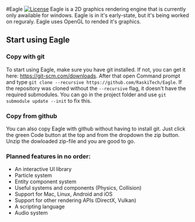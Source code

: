 #Eagle [![License](https://img.shields.io/github/license/RaskiTech/Eagle.svg)](https://github.com/RaskiTech/Eagle/blob/master/LICENSE)
Eagle is a 2D graphics rendering engine that is currently only awailable for windows. Eagle is in it's early-state, but it's being worked on reguraly. Eagle uses OpenGL to rended it's graphics.

## Start using Eagle
### Copy with git
To start using Eagle, make sure you have git installed. If not, you can get it here: https://git-scm.com/downloads.
After that open Command prompt and type `git clone --recursive https://github.com/RaskiTech/Eagle`.
If the repository was cloned without the `--recursive` flag, it doesn't have the required submodules. You can go in the project folder and use `git submodule update --init` to fix this.

### Copy from github
You can also copy Eagle with github without having to install git. Just click the green Code button at the top and from the dropdown the zip button. Unzip the dowloaded zip-file and you are good to go.


### Planned features in no order:
- An interactive UI library
- Particle system
- Entity component system
- Useful systems and components (Physics, Collision)
- Support for Mac, Linux, Android and iOS
- Support for other rendering APIs (DirectX, Vulkan)
- A scripting language
- Audio system